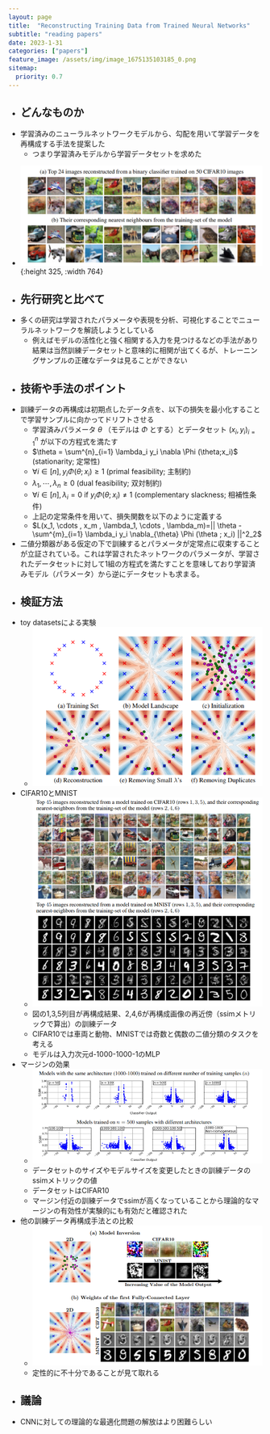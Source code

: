 ```yaml
---
layout: page
title:  "Reconstructing Training Data from Trained Neural Networks"
subtitle: "reading papers"
date: 2023-1-31
categories: ["papers"]
feature_image: /assets/img/image_1675135103185_0.png
sitemap:
  priority: 0.7
---
```

- ## どんなものか  
- 学習済みのニューラルネットワークモデルから、勾配を用いて学習データを再構成する手法を提案した  
	- つまり学習済みモデルから学習データセットを求めた  
<!--more-->
- ![image.png](/assets/img/image_1675135103185_0.png){:height 325, :width 764}  
- ## 先行研究と比べて  
- 多くの研究は学習されたパラメータや表現を分析、可視化することでニューラルネットワークを解読しようとしている  
	- 例えばモデルの活性化と強く相関する入力を見つけるなどの手法があり結果は当然訓練データセットと意味的に相関が出てくるが、トレーニングサンプルの正確なデータは見ることができない  
- ## 技術や手法のポイント  
- 訓練データの再構成は初期点したデータ点を、以下の損失を最小化することで学習サンプルに向かってドリフトさせる  
	- 学習済みパラメータ $\theta$ （モデルは $\Phi$ とする）とデータセット ${(x_i,y_i)}^n_{i=1}$ が以下の方程式を満たす  
	- $\theta = \sum^{n}_{i=1} \lambda_i y_i \nabla \Phi (\theta;x_i)$ (stationarity; 定常性)  
	- $\forall i \in [n], y_i \Phi (\theta;x_i) \ge 1$ (primal feasibility; 主制約)  
	- $\lambda _1, \cdots , \lambda_n \ge 0$ (dual feasibility; 双対制約)  
	- $\forall i \in [n], \lambda_i = 0 ~\text{if}~ y_i \Phi (\theta; x_i) \neq 1$ (complementary slackness; 相補性条件)  
	- 上記の定常条件を用いて、損失関数を以下のように定義する  
	- $L(x_1, \cdots , x_m , \lambda_1, \cdots , \lambda_m)=|| \theta - \sum^{m}_{i=1} \lambda_i y_i \nabla_{\theta} \Phi (\theta ; x_i)  ||^2_2$  
- 二値分類器がある仮定の下で訓練するとパラメータが定常点に収束することが立証されている。これは学習されたネットワークのパラメータが、学習されたデータセットに対して1組の方程式を満たすことを意味しており学習済みモデル（パラメータ）から逆にデータセットも求まる。  
- ## 検証方法  
- toy datasetsによる実験  
	- ![image.png](/assets/img/image_1675239787303_0.png)  
- CIFAR10とMNIST  
	- ![image.png](/assets/img/image_1675240728977_0.png)  
	- 図の1,3,5列目が再構成結果、2,4,6が再構成画像の再近傍（ssimメトリックで算出）の訓練データ  
	- CIFAR10では車両と動物、MNISTでは奇数と偶数の二値分類のタスクを考える  
	- モデルは入力次元d-1000-1000-1のMLP  
- マージンの効果  
	- ![image.png](/assets/img/image_1675242954208_0.png)  
	- データセットのサイズやモデルサイズを変更したときの訓練データのssimメトリックの値  
	- データセットはCIFAR10  
	- マージン付近の訓練データでssimが高くなっていることから理論的なマージンの有効性が実験的にも有効だと確認された  
- 他の訓練データ再構成手法との比較  
	- ![image.png](/assets/img/image_1675243143765_0.png)  
	- 定性的に不十分であることが見て取れる  
- ## 議論  
- CNNに対しての理論的な最適化問題の解放はより困難らしい  